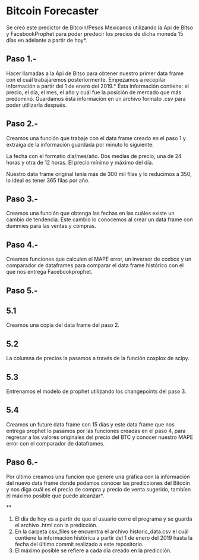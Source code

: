 # Bitcoin Forecaster

Se creó este predictor de Bitcoin/Pesos Mexicanos utilizando la Api de Bitso y FacebookProphet para poder predecir los precios de dicha moneda 15 días en adelante a partir de hoy*.

## Paso 1.-
Hacer llamadas a la Api de Bitso para obtener nuestro primer data frame con el cuál trabajaremos posteriormente.
Empezamos a recopilar información a partir del 1 de enero del 2019.*
Ésta información contiene: el precio, el día, el mes, el año y cuál fue la posición de mercado que más predominó.
Guardamos ésta información en un archivo formato .csv para poder utilizarla después.

## Paso 2.-
Creamos una función que trabaje con el data frame creado en el paso 1 y extraiga de la información guardada por minuto 
lo siguiente:

La fecha con el formatio día/mes/año. 
Dos medías de precio, una de 24 horas y otra de 12 horas. 
El precio mínimo y máximo del día. 

Nuestro data frame original tenía más de 300 mil filas y lo reducimos a 350, lo ideal es tener 365 filas por año.

## Paso 3.-
Creamos una función que obtenga las fechas en las cuáles existe un cambio de tendencia. Este cambio lo conocemos al crear 
un data frame con dummies para las ventas y compras.

## Paso 4.-
Creamos funciones que calculen el MAPE error, un inversor de coxbox y un comparador de dataframes para comparar el data frame histórico con el que nos entrega Facebookprophet.

## Paso 5.-
## 5.1
Creamos una copia del data frame del paso 2. 
## 5.2
La columna de precios la pasamos a través de la función coxplox de scipy.
## 5.3
Entrenamos el modelo de prophet utilizando los changepoints del paso 3. 
## 5.4
Creamos un future data frame con 15 días y este data frame que nos entrega prophet lo pasamos por las funciones creadas en el paso 4, para regresar a los valores originales del precio del BTC y conocer nuestro MAPE error con el comparador de dataframes.

## Paso 6.-
Por último creamos una función que genere una gráfica con la información del nuevo data frame donde podamos conocer las predicciones del Bitcoin y nos diga cuál es el precio de compra y precio de venta sugerido, tambíen el máximo posible que puede alcanzar*.

**
1. El día de hoy es a partir de que el usuario corre el programa y se guarda el archivo .html con la predicción.
2. En la carpeta csv_files se encuentra el archivo historic_data.csv el cuál contiene la información histórica a partir del 1 de enero del 2019 hasta la fecha del último commit realizado a este repositorio.
3. El máximo posible se refiere a cada día creado en la predicción.
